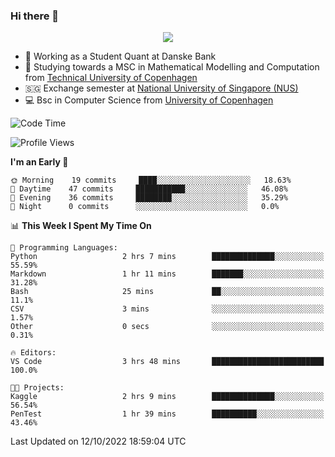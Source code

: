 ### Hi there 👋

<p align="center">
  <img src="https://media4.giphy.com/media/3ohzdKy5Z8TChSDuiA/giphy.gif?cid=ecf05e47r69cojk56gup9q8mep9liy48s94dn2uxsfh6fv39&rid=giphy.gif&ct=g" />
</p>

* 🏦 Working as a Student Quant at Danske Bank
* 🧮 Studying towards a MSC in Mathematical Modelling and Computation from [Technical University of Copenhagen](https://www.dtu.dk)
* 🇸🇬 Exchange semester at [National University of Singapore (NUS)](https://www.nus.edu.sg)
* 💻 Bsc in Computer Science from [University of Copenhagen](https://www.ku.dk/english/)


<!--START_SECTION:waka-->
![Code Time](http://img.shields.io/badge/Code%20Time-12%20hrs-blue)

![Profile Views](http://img.shields.io/badge/Profile%20Views-0-blue)

**I'm an Early 🐤** 

```text
🌞 Morning    19 commits     ████░░░░░░░░░░░░░░░░░░░░░   18.63% 
🌆 Daytime    47 commits     ███████████░░░░░░░░░░░░░░   46.08% 
🌃 Evening    36 commits     ████████░░░░░░░░░░░░░░░░░   35.29% 
🌙 Night      0 commits      ░░░░░░░░░░░░░░░░░░░░░░░░░   0.0%

```


📊 **This Week I Spent My Time On** 

```text
💬 Programming Languages: 
Python                   2 hrs 7 mins        ██████████████░░░░░░░░░░░   55.59% 
Markdown                 1 hr 11 mins        ███████░░░░░░░░░░░░░░░░░░   31.28% 
Bash                     25 mins             ██░░░░░░░░░░░░░░░░░░░░░░░   11.1% 
CSV                      3 mins              ░░░░░░░░░░░░░░░░░░░░░░░░░   1.57% 
Other                    0 secs              ░░░░░░░░░░░░░░░░░░░░░░░░░   0.31%

🔥 Editors: 
VS Code                  3 hrs 48 mins       █████████████████████████   100.0%

🐱‍💻 Projects: 
Kaggle                   2 hrs 9 mins        ██████████████░░░░░░░░░░░   56.54% 
PenTest                  1 hr 39 mins        ██████████░░░░░░░░░░░░░░░   43.46%

```


 Last Updated on 12/10/2022 18:59:04 UTC
<!--END_SECTION:waka-->

